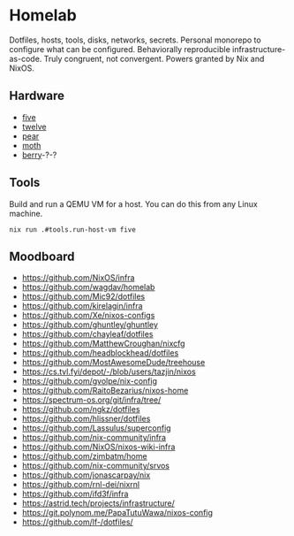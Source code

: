 # Homelab

Dotfiles, hosts, tools, disks, networks, secrets.
Personal monorepo to configure what can be configured.
Behaviorally reproducible infrastructure-as-code.
Truly congruent, not convergent.
Powers granted by Nix and NixOS.

## Hardware

- [five](hosts/five)
- [twelve](hosts/twelve)
- [pear](hosts/pear)
- [moth](hosts/moth)
- [berry](hosts/berry)-?-?

## Tools

Build and run a QEMU VM for a host.
You can do this from any Linux machine.

```
nix run .#tools.run-host-vm five
```

## Moodboard

- <https://github.com/NixOS/infra>
- <https://github.com/wagdav/homelab>
- <https://github.com/Mic92/dotfiles>
- <https://github.com/kirelagin/infra>
- <https://github.com/Xe/nixos-configs>
- <https://github.com/ghuntley/ghuntley>
- <https://github.com/chayleaf/dotfiles>
- <https://github.com/MatthewCroughan/nixcfg>
- <https://github.com/headblockhead/dotfiles>
- <https://github.com/MostAwesomeDude/treehouse>
- <https://cs.tvl.fyi/depot/-/blob/users/tazjin/nixos>
- <https://github.com/gvolpe/nix-config>
- <https://github.com/RaitoBezarius/nixos-home>
- <https://spectrum-os.org/git/infra/tree/>
- <https://github.com/ngkz/dotfiles>
- <https://github.com/hlissner/dotfiles>
- <https://github.com/Lassulus/superconfig>
- <https://github.com/nix-community/infra>
- <https://github.com/NixOS/nixos-wiki-infra>
- <https://github.com/zimbatm/home>
- <https://github.com/nix-community/srvos>
- <https://github.com/jonascarpay/nix>
- <https://github.com/rnl-dei/nixrnl>
- <https://github.com/ifd3f/infra>
- <https://astrid.tech/projects/infrastructure/>
- <https://git.polynom.me/PapaTutuWawa/nixos-config>
- <https://github.com/lf-/dotfiles/>
